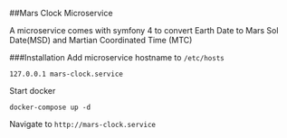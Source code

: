 ##Mars Clock Microservice

A microservice comes with symfony 4 to convert Earth Date to Mars Sol Date(MSD) and Martian Coordinated Time (MTC)

###Installation
Add microservice hostname to `/etc/hosts`
```
127.0.0.1 mars-clock.service
```

Start docker
```
docker-compose up -d
```

Navigate to `http://mars-clock.service`